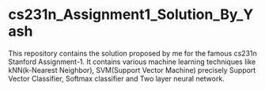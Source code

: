 # cs231n_Assignment1_Solution_By_Yash
This repository contains the solution proposed by me for the famous cs231n Stanford Assignment-1. It contains various machine learning techniques like kNN(k-Nearest Neighbor), SVM(Support Vector Machine) precisely Support Vector Classifier, Softmax classifier and Two layer neural network.

